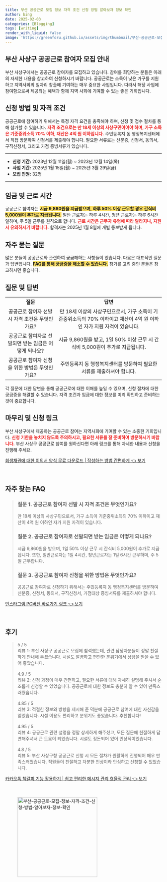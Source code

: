 ```yaml
---
title: 부산 공공근로 모집 정보 자격 조건 신청 방법 알아보자 정보 확인
author: bing
date: 2025-02-03
categories: [Blogging]
tags: [writing]
render_with_liquid: false
image: 'https://greenforu.github.io/assets/img/thumbnail/부산-공공근로-모집-정보-자격-조건-신청-방법-알아보자-정보-확인.webp'
---
```



<h2 id='부산 사상구 공공근로 참여자 모집 안내'>부산 사상구 공공근로 참여자 모집 안내</h2>

<p>부산 사상구에서는 공공근로 참여자를 모집하고 있습니다. 참여를 희망하는 분들은 아래의 자세한 내용을 참고하여 신청하시기 바랍니다. 공공근로는 소득이 낮은 가구를 지원하고 지역사회의 일자리 창출에 기여하는 매우 중요한 사업입니다. 따라서 해당 사업에 참여함으로써 제공되는 혜택과 함께 지역 사회에 기여할 수 있는 좋은 기회입니다.</p>

<h2 id='신청 방법 및 자격 조건'>신청 방법 및 자격 조건</h2>

<p>공공근로에 참여하기 위해서는 특정 자격 요건을 충족해야 하며, 신청 및 접수 절차를 통해 참가할 수 있습니다. <b><span style="color: #ee2323;">자격 조건으로는 만 18세 이상의 사상구민이어야 하며, 가구 소득은 기준중위소득 70% 이하, 재산은 4억 원 이하입니다.</span></b> 주민등록지 동 행정복지센터에서 직접 방문하여 신청서를 제출해야 합니다. 필요한 서류로는 신분증, 신청서, 동의서, 구직신청서, 그리고 가점 증빙서류가 있습니다.</p>

<hr />

<ul>
    <li><b>신청 기간:</b> 2023년 12월 11일(월) ~ 2023년 12월 14일(목)</li>
    <li><b>사업 기간:</b> 2025년 1월 15일(월) ~ 2025년 3월 29일(금)</li>
    <li><b>모집 인원:</b> 32명</li>
</ul>

<hr />

<h2 id='임금 및 근로 시간'>임금 및 근로 시간</h2>

<p>공공근로 참여자는 <b><span style="background-color: #ffe066;">시급 9,860원을 지급받으며, 하루 50% 이상 근무할 경우 간식비 5,000원이 추가로 지급됩니다.</span></b> 일반 근로자는 하루 4시간, 청년 근로자는 하루 6시간 일하며, 주 5일 근무를 원칙으로 합니다. <b><span style="color: #ee2323;">근로 시간은 근무자 유형에 따라 달라지니, 지원 시 유의하시기 바랍니다.</span></b> 합격자는 2025년 1월 8일에 개별 통보받게 됩니다.</p>

<h2 id='자주 묻는 질문'>자주 묻는 질문</h2>

<p>많은 분들이 공공근로와 관련하여 궁금해하는 사항들이 있습니다. 다음은 대표적인 질문과 답변입니다. <b><span style="background-color: #ffe066;">FAQ를 통해 궁금증을 해소할 수 있습니다.</span></b> 참가를 고려 중인 분들은 참고하시면 좋습니다.</p>

<h2 id='질문 및 답변'>질문 및 답변</h2>

<table>
    <tr>
        <td style="text-align: center; height: 17px;"><b>질문</b></td>
        <td style="text-align: center; height: 17px;"><b>답변</b></td>
    </tr>
    <tr>
        <td style="text-align: center; height: 17px;">공공근로 참여자 선발 시 자격 조건은 무엇인가요?</td>
        <td style="text-align: center; height: 17px;">만 18세 이상의 사상구민으로서, 가구 소득이 기준중위소득의 70% 이하이고 재산이 4억 원 이하인 자가 지원 자격이 있습니다.</td>
    </tr>
    <tr>
        <td style="text-align: center; height: 17px;">공공근로 참여자로 선발되면 받는 임금은 어떻게 되나요?</td>
        <td style="text-align: center; height: 17px;">시급 9,860원을 받고, 1일 50% 이상 근무 시 간식비 5,000원이 추가로 지급됩니다.</td>
    </tr>
    <tr>
        <td style="text-align: center; height: 17px;">공공근로 참여자 신청을 위한 방법은 무엇인가요?</td>
        <td style="text-align: center; height: 17px;">주민등록지 동 행정복지센터를 방문하여 필요한 서류를 제출하셔야 합니다.</td>
    </tr>
</table>

<p>각 질문에 대한 답변을 통해 공공근로에 대한 이해를 높일 수 있으며, 신청 절차에 대한 궁금증을 해결할 수 있습니다. 자격 조건과 임금에 대한 정보를 미리 확인하고 준비하는 것이 중요합니다.</p>

<h2 id='마무리 및 신청 링크'>마무리 및 신청 링크</h2>

<p>부산 사상구에서 제공하는 공공근로 참여는 지역사회에 기여할 수 있는 소중한 기회입니다. <b><span style="color: #ee2323;">신청 기한을 놓치지 않도록 주의하시고, 필요한 서류를 잘 준비하여 방문하시기 바랍니다.</span></b> 부산 사상구 공공근로 참여를 원하신다면 아래 링크를 통해 자세한 내용과 신청을 진행해 주세요.</p>


<p><a class="click-button" title="회생채권에 대한 이의서 양식 무료 다운로드 | 작성하는 방법 간편하게" href="https://greenforu.github.io/posts/%ED%9A%8C%EC%83%9D%EC%B1%84%EA%B6%8C%EC%97%90-%EB%8C%80%ED%95%9C-%EC%9D%B4%EC%9D%98%EC%84%9C-%EC%96%91%EC%8B%9D-%EB%AC%B4%EB%A3%8C-%EB%8B%A4%EC%9A%B4%EB%A1%9C%EB%93%9C-%EC%9E%91%EC%84%B1%ED%95%98%EB%8A%94-%EB%B0%A9%EB%B2%95-%EA%B0%84%ED%8E%B8%ED%95%98%EA%B2%8C/" rel="dofollow">회생채권에 대한 이의서 양식 무료 다운로드 | 작성하는 방법 간편하게 👈 보기</a></p><br>
<h2 id='자주_찾는_FAQ'>자주 찾는 FAQ</h2>
<div itemscope="" itemtype="https://schema.org/FAQPage"> 
<blockquote> 
<div itemscope="" itemprop="mainEntity" itemtype="https://schema.org/Question"> 
<h3 itemprop="name">질문 1. 공공근로 참여자 선발 시 자격 조건은 무엇인가요?</h3> 
<div itemscope="" itemprop="acceptedAnswer" itemtype="https://schema.org/Answer"> 
<span itemprop="text"> 
<p>만 18세 이상의 사상구민으로서, 가구 소득이 기준중위소득의 70% 이하이고 재산이 4억 원 이하인 자가 지원 자격이 있습니다.</p> 
</span> 
</div> 
</div> 
<div itemscope="" itemprop="mainEntity" itemtype="https://schema.org/Question"> 
<h3 itemprop="name">질문 2. 공공근로 참여자로 선발되면 받는 임금은 어떻게 되나요?</h3> 
<div itemscope="" itemprop="acceptedAnswer" itemtype="https://schema.org/Answer"> 
<span itemprop="text"> 
<p>시급 9,860원을 받으며, 1일 50% 이상 근무 시 간식비 5,000원이 추가로 지급됩니다. 또한, 일반근로자는 1일 4시간, 청년근로자는 1일 6시간 근무하며, 주 5일 근무합니다.</p> 
</span> 
</div> 
</div> 
<div itemscope="" itemprop="mainEntity" itemtype="https://schema.org/Question"> 
<h3 itemprop="name">질문 3. 공공근로 참여자 신청을 위한 방법은 무엇인가요?</h3> 
<div itemscope="" itemprop="acceptedAnswer" itemtype="https://schema.org/Answer"> 
<span itemprop="text"> 
<p>공공근로 참여자로 신청하기 위해서는 주민등록지 동 행정복지센터를 방문하여 신분증, 신청서, 동의서, 구직신청서, 가점대상 증빙서류를 제출하셔야 합니다.</p> 
</span> 
</div> 
</div> 
</blockquote> 
</div>
<p><a class="click-button" title="인스타그램 PC버전 바로가기 링크" href="https://greenforu.github.io/posts/%EC%9D%B8%EC%8A%A4%ED%83%80%EA%B7%B8%EB%9E%A8-PC%EB%B2%84%EC%A0%84-%EB%B0%94%EB%A1%9C%EA%B0%80%EA%B8%B0-%EB%A7%81%ED%81%AC/" rel="dofollow">인스타그램 PC버전 바로가기 링크 👈 보기</a></p><br>
<h2 id='후기'>후기</h2>
<div itemscope itemtype="https://schema.org/Product">
  <blockquote>
  <div itemprop="review" itemscope itemtype="https://schema.org/Review">
      <div itemprop="reviewRating" itemscope itemtype="https://schema.org/Rating"> <span itemprop="ratingValue">5</span> / <span itemprop="bestRating">5</span> </div>
      <span itemprop="reviewBody">리뷰 1: 부산 사상구 공공근로 모집에 참석했는데, 관련 담당자분들이 정말 친절하게 안내해 주셨습니다. 시설도 깔끔하고 편안한 분위기에서 상담을 받을 수 있어 좋았습니다.</span>
  </div>
  <br>
  <div itemprop="review" itemscope itemtype="https://schema.org/Review">
      <div itemprop="reviewRating" itemscope itemtype="https://schema.org/Rating"> <span itemprop="ratingValue">4.9</span> / <span itemprop="bestRating">5</span> </div>
      <span itemprop="reviewBody">리뷰 2: 신청 과정이 매우 간편하고, 필요한 서류에 대해 자세히 설명해 주셔서 순조롭게 신청할 수 있었습니다. 공공근로에 대한 정보도 충분히 알 수 있어 만족스러웠습니다.</span>
  </div>
  <br>
  <div itemprop="review" itemscope itemtype="https://schema.org/Review">
      <div itemprop="reviewRating" itemscope itemtype="https://schema.org/Rating"> <span itemprop="ratingValue">4.85</span> / <span itemprop="bestRating">5</span> </div>
      <span itemprop="reviewBody">리뷰 3: 적절한 정보와 방향을 제시해 준 덕분에 공공근로 참여에 대한 자신감을 얻었습니다. 시설 이용도 편리하고 분위기도 좋았습니다. 추천합니다!</span>
  </div>
  <br>
  <div itemprop="review" itemscope itemtype="https://schema.org/Review">
      <div itemprop="reviewRating" itemscope itemtype="https://schema.org/Rating"> <span itemprop="ratingValue">4.95</span> / <span itemprop="bestRating">5</span> </div>
      <span itemprop="reviewBody">리뷰 4: 공공근로 관련 설명을 정말 상세하게 해주셨고, 모든 질문에 친절하게 답변해주셔서 큰 도움이 되었습니다. 시설도 정돈되어 있어 인상적이었습니다.</span>
  </div>
  <br>
  <div itemprop="review" itemscope itemtype="https://schema.org/Review">
      <div itemprop="reviewRating" itemscope itemtype="https://schema.org/Rating"> <span itemprop="ratingValue">4.8</span> / <span itemprop="bestRating">5</span> </div>
      <span itemprop="reviewBody">리뷰 5: 부산 사상구청 공공근로 신청 시 모든 절차가 원활하게 진행되어 매우 만족스러웠습니다. 직원들이 친절하고 차분한 인상이라 안심하고 신청할 수 있었습니다.</span>
  </div>
  </blockquote>
</div>
<p><a class="click-button" title="카카오톡 책갈피 기능 활용하기 | 쉽고 편리한 메시지 관리 효율적 관리" href="https://greenforu.github.io/posts/%EC%B9%B4%EC%B9%B4%EC%98%A4%ED%86%A1-%EC%B1%85%EA%B0%88%ED%94%BC-%EA%B8%B0%EB%8A%A5-%ED%99%9C%EC%9A%A9%ED%95%98%EA%B8%B0-%EC%89%BD%EA%B3%A0-%ED%8E%B8%EB%A6%AC%ED%95%9C-%EB%A9%94%EC%8B%9C%EC%A7%80-%EA%B4%80%EB%A6%AC-%ED%9A%A8%EC%9C%A8%EC%A0%81-%EA%B4%80%EB%A6%AC/" rel="dofollow">카카오톡 책갈피 기능 활용하기 | 쉽고 편리한 메시지 관리 효율적 관리 👈 보기</a></p><br>
<figure class="image"><img src="https://greenforu.github.io/assets/img/thumbnail/부산-공공근로-모집-정보-자격-조건-신청-방법-알아보자-정보-확인.webp" alt="부산-공공근로-모집-정보-자격-조건-신청-방법-알아보자-정보-확인" width="256" height="256"></figure>